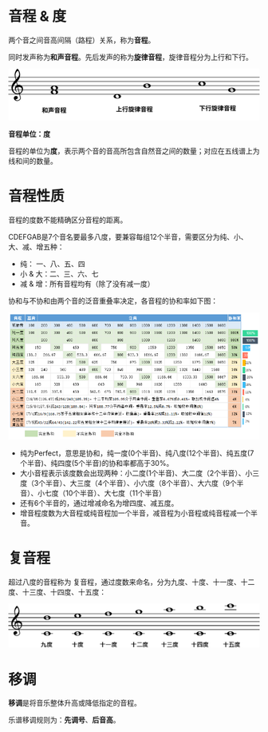 # 音程 & 度

两个音之间音高间隔（路程）关系，称为**音程**。

同时发声称为**和声音程**。先后发声的称为**旋律音程**，旋律音程分为上行和下行。

![音程](../music_self_teach_tutorial_picture/harmonic-melodic-intervals.svg)

**音程单位：度**

音程的单位为**度**，表示两个音的音高所包含自然音之间的数量；对应在五线谱上为线和间的数量。

# 音程性质

音程的度数不能精确区分音程的距离。

CDEFGAB是7个音名要最多八度，要兼容每组12个半音，需要区分为纯、小、大、减、增五种：

- 纯： 一、八、五、四
- 小 & 大：二、三、六、七
- 减 & 增：所有音程均有（除了没有减一度）

协和与不协和由两个音的泛音重叠率决定，各音程的协和率如下图：

![泛音](../music_self_teach_tutorial_picture/music_generic.png)

- 纯为Perfect，意思是协和，纯一度(0个半音)、纯八度(12个半音)、纯五度(7个半音)、纯四度(5个半音)的协和率都高于30%。
- 大小音程表示该度数会出现两种：小二度(1个半音)、大二度（2个半音）、小三度（3个半音）、大三度（4个半音）、小六度（8个半音）、大六度（9个半音）、小七度（10个半音）、大七度（11个半音）
- 还有6个半音的，通过增减命名为增四度、减五度。
- 增音程度数为大音程或纯音程加一个半音，减音程为小音程或纯音程减一个半音。

# 复音程

超过八度的音程称为 复音程，通过度数来命名，分为九度、十度、十一度、十二度、十三度、十四度、十五度：

![复音程](../music_self_teach_tutorial_picture/music_compound.png)

# 移调

**移调**是将音乐整体升高或降低指定的音程。

乐谱移调规则为：**先调号**、**后音高**。